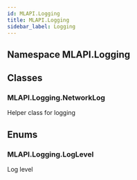 ```yaml
---  
id: MLAPI.Logging
title: MLAPI.Logging
sidebar_label: Logging
---
```


## Namespace MLAPI.Logging

<div class="markdown level0 summary">

</div>

<div class="markdown level0 conceptual">

</div>

<div class="markdown level0 remarks">

</div>

## Classes

### MLAPI.Logging.NetworkLog

<div class="section">

Helper class for logging

</div>

## Enums

### MLAPI.Logging.LogLevel

<div class="section">

Log level

</div>
